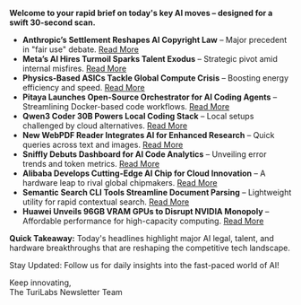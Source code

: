 <p><strong>Welcome to your rapid brief on today's key AI moves – designed for a swift 30-second scan.</strong></p>
<ul>
<li><strong>Anthropic’s Settlement Reshapes AI Copyright Law</strong> – Major precedent in "fair use" debate. <a href="https://www.reuters.com/legal/government/anthropics-surprise-settlement-adds-new-wrinkle-ai-copyright-war-2025-08-27/">Read More</a></li>
<li><strong>Meta’s AI Hires Turmoil Sparks Talent Exodus</strong> – Strategic pivot amid internal misfires. <a href="https://arstechnica.com/ai/2025/08/zuckerbergs-ai-hires-disrupt-meta-with-swift-exits-and-threats-to-leave/">Read More</a></li>
<li><strong>Physics-Based ASICs Tackle Global Compute Crisis</strong> – Boosting energy efficiency and speed. <a href="https://arxiviq.substack.com/p/solving-the-compute-crisis-with-physics">Read More</a></li>
<li><strong>Pitaya Launches Open-Source Orchestrator for AI Coding Agents</strong> – Streamlining Docker-based code workflows. <a href="https://github.com/tact-lang/pitaya">Read More</a></li>
<li><strong>Qwen3 Coder 30B Powers Local Coding Stack</strong> – Local setups challenged by cloud alternatives. <a href="https://cline.bot/blog/local-models">Read More</a></li>
<li><strong>New WebPDF Reader Integrates AI for Enhanced Research</strong> – Quick queries across text and images. <a href="https://pdf-hub.com/">Read More</a></li>
<li><strong>Sniffly Debuts Dashboard for AI Code Analytics</strong> – Unveiling error trends and token metrics. <a href="https://github.com/chiphuyen/sniffly">Read More</a></li>
<li><strong>Alibaba Develops Cutting-Edge AI Chip for Cloud Innovation</strong> – A hardware leap to rival global chipmakers. <a href="https://www.cnbc.com/2025/08/29/alibaba-is-developing-a-new-ai-chip-heres-what-we-know-so-far.html">Read More</a></li>
<li><strong>Semantic Search CLI Tools Streamline Document Parsing</strong> – Lightweight utility for rapid contextual search. <a href="https://github.com/run-llama/semtools">Read More</a></li>
<li><strong>Huawei Unveils 96GB VRAM GPUs to Disrupt NVIDIA Monopoly</strong> – Affordable performance for high-capacity computing. <a href="https://old.reddit.com/r/LocalLLaMA/comments/1n46ify/finally_china_entering_the_gpu_market_to_destroy/">Read More</a></li>
</ul>
<p><strong>Quick Takeaway:</strong> Today's headlines highlight major AI legal, talent, and hardware breakthroughs that are reshaping the competitive tech landscape. </p>
<p>Stay Updated: Follow us for daily insights into the fast-paced world of AI!  </p>
<p>Keep innovating,<br />
The TuriLabs Newsletter Team</p>